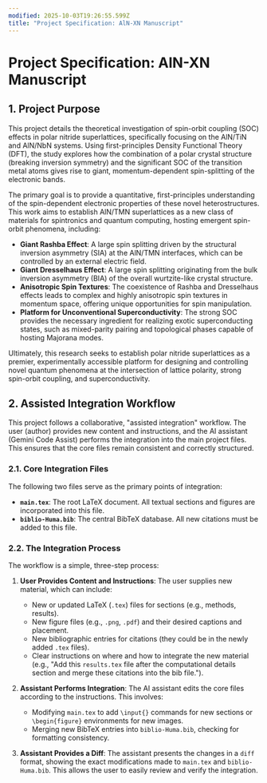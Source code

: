 ```yaml
---
modified: 2025-10-03T19:26:55.599Z
title: "Project Specification: AlN-XN Manuscript"
---
```


# Project Specification: AlN-XN Manuscript

## 1. Project Purpose

This project details the theoretical investigation of spin-orbit coupling (SOC) effects in polar nitride superlattices, specifically focusing on the AlN/TiN and AlN/NbN systems. Using first-principles Density Functional Theory (DFT), the study explores how the combination of a polar crystal structure (breaking inversion symmetry) and the significant SOC of the transition metal atoms gives rise to giant, momentum-dependent spin-splitting of the electronic bands.

The primary goal is to provide a quantitative, first-principles understanding of the spin-dependent electronic properties of these novel heterostructures. This work aims to establish AlN/TMN superlattices as a new class of materials for spintronics and quantum computing, hosting emergent spin-orbit phenomena, including:

*   **Giant Rashba Effect**: A large spin splitting driven by the structural inversion asymmetry (SIA) at the AlN/TMN interfaces, which can be controlled by an external electric field.
*   **Giant Dresselhaus Effect**: A large spin splitting originating from the bulk inversion asymmetry (BIA) of the overall wurtzite-like crystal structure.
*   **Anisotropic Spin Textures**: The coexistence of Rashba and Dresselhaus effects leads to complex and highly anisotropic spin textures in momentum space, offering unique opportunities for spin manipulation.
*   **Platform for Unconventional Superconductivity**: The strong SOC provides the necessary ingredient for realizing exotic superconducting states, such as mixed-parity pairing and topological phases capable of hosting Majorana modes.

Ultimately, this research seeks to establish polar nitride superlattices as a premier, experimentally accessible platform for designing and controlling novel quantum phenomena at the intersection of lattice polarity, strong spin-orbit coupling, and superconductivity.

## 2. Assisted Integration Workflow

This project follows a collaborative, "assisted integration" workflow. The user (author) provides new content and instructions, and the AI assistant (Gemini Code Assist) performs the integration into the main project files. This ensures that the core files remain consistent and correctly structured.

### 2.1. Core Integration Files

The following two files serve as the primary points of integration:

*   **`main.tex`**: The root LaTeX document. All textual sections and figures are incorporated into this file.
*   **`biblio-Huma.bib`**: The central BibTeX database. All new citations must be added to this file.

### 2.2. The Integration Process

The workflow is a simple, three-step process:

1.  **User Provides Content and Instructions**: The user supplies new material, which can include:
    *   New or updated LaTeX (`.tex`) files for sections (e.g., methods, results).
    *   New figure files (e.g., `.png`, `.pdf`) and their desired captions and placement.
    *   New bibliographic entries for citations (they could be in the newly added `.tex` files).
    *   Clear instructions on where and how to integrate the new material (e.g., "Add this `results.tex` file after the computational details section and merge these citations into the bib file.").

2.  **Assistant Performs Integration**: The AI assistant edits the core files according to the instructions. This involves:
    *   Modifying `main.tex` to add `\input{}` commands for new sections or `\begin{figure}` environments for new images.
    *   Merging new BibTeX entries into `biblio-Huma.bib`, checking for formatting consistency.

3.  **Assistant Provides a Diff**: The assistant presents the changes in a `diff` format, showing the exact modifications made to `main.tex` and `biblio-Huma.bib`. This allows the user to easily review and verify the integration.